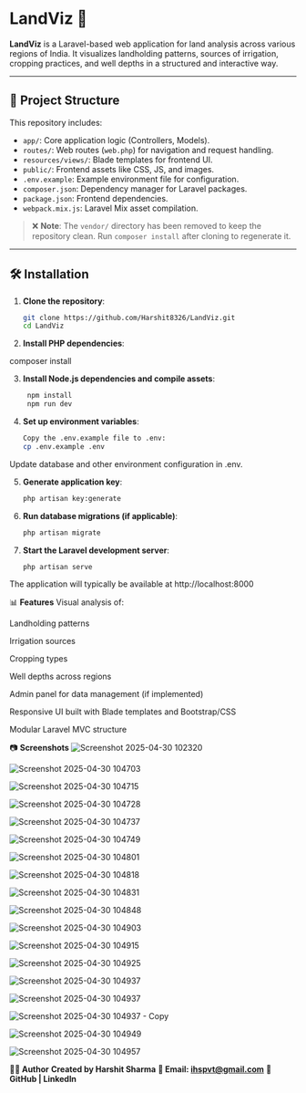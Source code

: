 
# LandViz 🌾

**LandViz** is a Laravel-based web application for land analysis across various regions of India. It visualizes landholding patterns, sources of irrigation, cropping practices, and well depths in a structured and interactive way.

---

## 📁 Project Structure

This repository includes:

- `app/`: Core application logic (Controllers, Models).
- `routes/`: Web routes (`web.php`) for navigation and request handling.
- `resources/views/`: Blade templates for frontend UI.
- `public/`: Frontend assets like CSS, JS, and images.
- `.env.example`: Example environment file for configuration.
- `composer.json`: Dependency manager for Laravel packages.
- `package.json`: Frontend dependencies.
- `webpack.mix.js`: Laravel Mix asset compilation.

> ❌ **Note**: The `vendor/` directory has been removed to keep the repository clean. Run `composer install` after cloning to regenerate it.

---

## 🛠 Installation

1. **Clone the repository**:
   ```bash
   git clone https://github.com/Harshit8326/LandViz.git
   cd LandViz
2. **Install PHP dependencies**:

 composer install
 
3. **Install Node.js dependencies and compile assets**:
   ```bash
    npm install
    npm run dev

4. **Set up environment variables**:
    ```bash
    Copy the .env.example file to .env:
    cp .env.example .env

Update database and other environment configuration in .env.

5. **Generate application key**:
    ```bash
    php artisan key:generate
6. **Run database migrations (if applicable)**:
    ```bash
    php artisan migrate
7. **Start the Laravel development server**:
    ```bash
    php artisan serve
The application will typically be available at http://localhost:8000

📊 **Features**
Visual analysis of:

Landholding patterns

Irrigation sources

Cropping types

Well depths across regions

Admin panel for data management (if implemented)

Responsive UI built with Blade templates and Bootstrap/CSS

Modular Laravel MVC structure

📷 **Screenshots**
![Screenshot 2025-04-30 102320](https://github.com/user-attachments/assets/77629f0e-4ba9-4eca-b71f-e22541292aa8)

![Screenshot 2025-04-30 104703](https://github.com/user-attachments/assets/ef143506-958b-4775-9c94-66337ab9d746)

![Screenshot 2025-04-30 104715](https://github.com/user-attachments/assets/86234870-7fe8-4849-bd6a-6c071310832c)

![Screenshot 2025-04-30 104728](https://github.com/user-attachments/assets/e3ceadc3-9333-4ddb-94b9-7bb1d5c30e85)

![Screenshot 2025-04-30 104737](https://github.com/user-attachments/assets/fa307be9-982c-458a-8daf-49761d876088)

![Screenshot 2025-04-30 104749](https://github.com/user-attachments/assets/2234f462-b60d-4986-b525-13eb0b2a2c69)

![Screenshot 2025-04-30 104801](https://github.com/user-attachments/assets/5b9b59bf-8564-47ee-b47e-aa1863e67ca8)

![Screenshot 2025-04-30 104818](https://github.com/user-attachments/assets/32e89484-c053-4258-874e-33e135240a49)

![Screenshot 2025-04-30 104831](https://github.com/user-attachments/assets/a67f30cd-daa1-4177-887a-baea40cb373a)

![Screenshot 2025-04-30 104848](https://github.com/user-attachments/assets/79ac6b26-3569-46df-a189-60eee02b0e7f)

![Screenshot 2025-04-30 104903](https://github.com/user-attachments/assets/392ef283-5afa-4ab3-9a46-1baafb7f5749)

![Screenshot 2025-04-30 104915](https://github.com/user-attachments/assets/dc28c756-4cb4-4846-b106-e3bc12d887c2)

![Screenshot 2025-04-30 104925](https://github.com/user-attachments/assets/99559e7b-1993-4a04-bcf8-71fecfa727b3)

![Screenshot 2025-04-30 104937](https://github.com/user-attachments/assets/9b9c2062-1d96-42e6-a26b-3540eae7c5db)

![Screenshot 2025-04-30 104937](https://github.com/user-attachments/assets/7271aaef-622e-4702-82ee-68120a0471bf)

![Screenshot 2025-04-30 104937 - Copy](https://github.com/user-attachments/assets/9a4514df-1992-4bb4-829a-fdc475ece28e)

![Screenshot 2025-04-30 104949](https://github.com/user-attachments/assets/e3b74ece-2602-4236-b603-42690c199f03)

![Screenshot 2025-04-30 104957](https://github.com/user-attachments/assets/c4d0e41f-2fca-4608-ba0f-b15822a63a6f)


**🙋‍♂️ Author**
**Created by Harshit Sharma**
**📧 Email: ihspvt@gmail.com**
**🔗 GitHub | LinkedIn**
